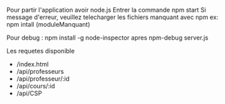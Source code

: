 Pour partir l'application avoir node.js
Entrer la commande npm start
Si message d'erreur, veuillez telecharger les fichiers manquant avec npm
	ex: npm intall (moduleManquant)

Pour debug : npm install -g node-inspector apres npm-debug server.js

Les requetes disponible
 - /index.html
 - /api/professeurs
 - /api/professeur/:id
 - /api/cours/:id
 - /api/CSP
